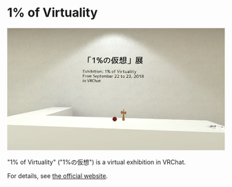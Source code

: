 # 1% of Virtuality
![](preview.png)

"1% of Virtuality" ("1%の仮想") is a virtual exhibition in VRChat.

For details, see [the official website](https://y23586.net/1pov/).
